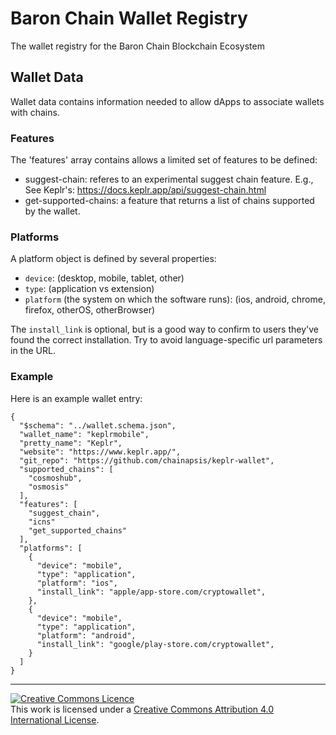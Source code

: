 # Baron Chain Wallet Registry

The wallet registry for the Baron Chain Blockchain Ecosystem

## Wallet Data

Wallet data contains information needed to allow dApps to associate wallets with chains.

### Features

The 'features' array contains allows a limited set of features to be defined:
- suggest-chain:  referes to an experimental suggest chain feature. E.g., See Keplr's: https://docs.keplr.app/api/suggest-chain.html
- get-supported-chains: a feature that returns a list of chains supported by the wallet.

### Platforms

A platform object is defined by several properties:
- `device`: (desktop, mobile, tablet, other)
- `type`: (application vs extension)
- `platform` (the system on which the software runs): (ios, android, chrome, firefox, otherOS, otherBrowser)

The `install_link` is optional, but is a good way to confirm to users they've found the correct installation. Try to avoid language-specific url parameters in the URL.

### Example

Here is an example wallet entry:

```
{
  "$schema": "../wallet.schema.json",
  "wallet_name": "keplrmobile",
  "pretty_name": "Keplr",
  "website": "https://www.keplr.app/",
  "git_repo": "https://github.com/chainapsis/keplr-wallet",
  "supported_chains": [
    "cosmoshub",
    "osmosis"
  ],
  "features": [
    "suggest_chain",
    "icns"
    "get_supported_chains"
  ],
  "platforms": [
    {
      "device": "mobile",
      "type": "application",
      "platform": "ios",
      "install_link": "apple/app-store.com/cryptowallet",
    },
    {
      "device": "mobile",
      "type": "application",
      "platform": "android",
      "install_link": "google/play-store.com/cryptowallet",
    }
  ]
}
```


---

<a rel="license" href="http://creativecommons.org/licenses/by/4.0/"><img alt="Creative Commons Licence" style="border-width:0" src="https://i.creativecommons.org/l/by/4.0/88x31.png" /></a><br />This work is licensed under a <a rel="license" href="http://creativecommons.org/licenses/by/4.0/">Creative Commons Attribution 4.0 International License</a>.
